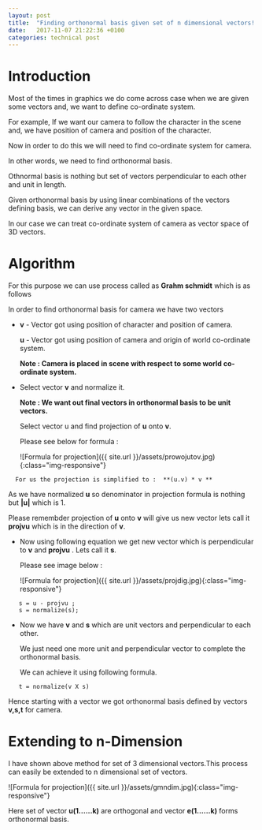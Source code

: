 ```yaml
---
layout: post
title:  "Finding orthonormal basis given set of n dimensional vectors!!"
date:   2017-11-07 21:22:36 +0100
categories: technical post
---
```


**Introduction**
==========================================================================================================================================================================================
Most of the times in graphics we do come across case when we are given some vectors and, we want to define co-ordinate system.   

For example, If we want our camera to follow the character in the scene  and, we have position of camera and position of the character.   

Now in order to do this we will need to find co-ordinate system for camera.   

In other words, we need to find orthonormal basis.   

Othnormal basis is nothing but set of vectors perpendicular to each other and unit in length.   

Given orthonormal basis by using linear combinations of the vectors defining basis, we can derive any vector in the given space.   

In our case we can treat co-ordinate system of camera as vector space of 3D vectors.   

**Algorithm**
==========================================================================================================================================================================================
For this purpose we can use process called as **Grahm schmidt** which is as follows  

In order to find orthonormal basis for camera we have two vectors    

* **v** - Vector got using position of character and position of camera.  
  
  **u** - Vector got using position of camera and origin of world co-ordinate system.  
  
  
  **Note : Camera is placed in scene with respect to some world co-ordinate system.**  
  

* Select vector **v** and normalize it.  
  
  **Note : We want out final vectors in orthonormal basis to be unit vectors.**  
  
  Select vector u and find projection of **u** onto **v**.   
  
  Please see below for formula :   

  ![Formula for projection]({{ site.url }}/assets/prowojutov.jpg){:class="img-responsive"}  
  

~~~~~~~~~~~~~~~~~~~~~~~~~~~~~~~~~~~~~~~~~~~~~~~~~~~~~~~~~~~~~~~~~~~~~~~~~~~~~~~~~~~~~~~~~~~~~~~~~~~~~~~~~~~~~~~~~~~~~~~~~~~~~~~~~~~~~~~~~~~~~~~~~~~~~~~~~~~~~~~~~~~~~~~~~~~~~~~~~~~~~~~~~~~~~~~~~~~~  
  For us the projection is simplified to :  **(u.v) * v **
~~~~~~~~~~~~~~~~~~~~~~~~~~~~~~~~~~~~~~~~~~~~~~~~~~~~~~~~~~~~~~~~~~~~~~~~~~~~~~~~~~~~~~~~~~~~~~~~~~~~~~~~~~~~~~~~~~~~~~~~~~~~~~~~~~~~~~~~~~~~~~~~~~~~~~~~~~~~~~~~~~~~~~~~~~~~~~~~~~~~~~~~~~~~~~~~~~~~
  
  As we have normalized **u** so denominator in projection formula is nothing but **|u|** which is 1.  
  
  Please remembder projection of **u** onto **v** will give us new vector lets call it **projvu** which is in the direction of **v**.  
  

* Now using following equation we get new vector which is perpendicular to **v** and **projvu** . Lets call it **s**.  
  
  Please see image below :  
  

  ![Formula for projection]({{ site.url }}/assets/projdig.jpg){:class="img-responsive"}  
  

~~~~~~~~~~~~~~~~~~~~~~~~~~~~~~~~~~~~~~~~~~~~~~~~~~~~~~~~~~~~~~~~~~~~~~~~~~~~~~~~~~~~~~~~~~~~~~~~~~~~~~~~~~~~~~~~~~~~~~~~~~~~~~~~~~~~~~~~~~~~~~~~~~~~~~~~~~~~~~~~~~~~~~~~~~~~~~~~~~~~~~~~~~~~~~~~~~~~
   s = u - projvu ; 
   s = normalize(s);
~~~~~~~~~~~~~~~~~~~~~~~~~~~~~~~~~~~~~~~~~~~~~~~~~~~~~~~~~~~~~~~~~~~~~~~~~~~~~~~~~~~~~~~~~~~~~~~~~~~~~~~~~~~~~~~~~~~~~~~~~~~~~~~~~~~~~~~~~~~~~~~~~~~~~~~~~~~~~~~~~~~~~~~~~~~~~~~~~~~~~~~~~~~~~~~~~~~~  
* Now we have **v** and **s** which are unit vectors and perpendicular to each other.   
   
  We just need one more unit and perpendicular vector to complete the orthonormal basis.  
   
  We can achieve it using following formula.  
   

~~~~~~~~~~~~~~~~~~~~~~~~~~~~~~~~~~~~~~~~~~~~~~~~~~~~~~~~~~~~~~~~~~~~~~~~~~~~~~~~~~~~~~~~~~~~~~~~~~~~~~~~~~~~~~~~~~~~~~~~~~~~~~~~~~~~~~~~~~~~~~~~~~~~~~~~~~~~~~~~~~~~~~~~~~~~~~~~~~~~~~~~~~~~~~~~~~~~  
   t = normalize(v X s)
~~~~~~~~~~~~~~~~~~~~~~~~~~~~~~~~~~~~~~~~~~~~~~~~~~~~~~~~~~~~~~~~~~~~~~~~~~~~~~~~~~~~~~~~~~~~~~~~~~~~~~~~~~~~~~~~~~~~~~~~~~~~~~~~~~~~~~~~~~~~~~~~~~~~~~~~~~~~~~~~~~~~~~~~~~~~~~~~~~~~~~~~~~~~~~~~~~~~

   Hence starting with a vector we got orthonormal basis defined by vectors **v,s,t** for camera.   
   
**Extending to n-Dimension**
================================================================================================================================================

   I have shown above method for set of 3 dimensional vectors.This process can easily be extended to n dimensional set of vectors.  
 
   ![Formula for projection]({{ site.url }}/assets/gmndim.jpg){:class="img-responsive"}  

   Here set of vector **u(1......k)** are orthogonal and vector **e(1......k)** forms orthonormal basis.
